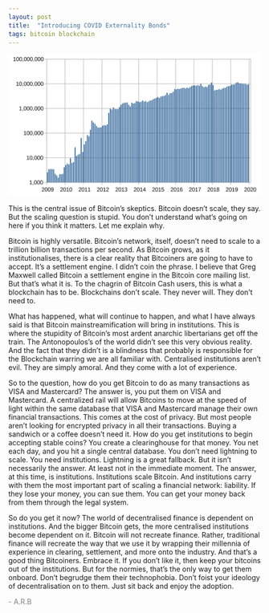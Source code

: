 ```yaml
---
layout: post
title:  "Introducing COVID Externality Bonds"
tags: bitcoin blockchain
---
```

![7 tps!?](/assets/tps.png)

This is the central issue of Bitcoin’s skeptics. Bitcoin doesn’t scale, they say. But the scaling question is stupid. You don’t understand what’s going on here if you think it matters. Let me explain why.

Bitcoin is highly versatile. Bitcoin’s network, itself, doesn’t need to scale to a trillion billion transactions per second. As Bitcoin grows, as it institutionalises, there is a clear reality that Bitcoiners are going to have to accept. It’s a settlement engine. I didn’t coin the phrase. I believe that Greg Maxwell called Bitcoin a settlement engine in the Bitcoin core mailing list. But that’s what it is. To the chagrin of Bitcoin Cash users, this is what a blockchain has to be. Blockchains don’t scale. They never will. They don’t need to.

What has happened, what will continue to happen, and what I have always said is that Bitcoin mainstreamification will bring in institutions. This is where the stupidity of Bitcoin’s most ardent anarchic libertarians get off the train. The Antonopoulos’s of the world didn’t see this very obvious reality. And the fact that they didn’t is a blindness that probably is responsible for the Blockchain warring we are all familiar with. Centralised institutions aren’t evil. They are simply amoral. And they come with a lot of experience.

So to the question, how do you get Bitcoin to do as many transactions as VISA and Mastercard? The answer is, you put them on VISA and Mastercard. A centralized rail will allow Bitcoins to move at the speed of light within the same database that VISA and Mastercard manage their own financial transactions. This comes at the cost of privacy. But most people aren’t looking for encrypted privacy in all their transactions. Buying a sandwich or a coffee doesn’t need it. How do you get institutions to begin accepting stable coins? You create a clearinghouse for that money. You net each day, and you hit a single central database. You don’t need lightning to scale. You need institutions. Lightning is a great fallback. But it isn’t necessarily the answer. At least not in the immediate moment. The answer, at this time, is institutions. Institutions scale Bitcoin. And institutions carry with them the most important part of scaling a financial network: liability. If they lose your money, you can sue them. You can get your money back from them through the legal system.

So do you get it now? The world of decentralised finance is dependent on institutions. And the bigger Bitcoin gets, the more centralised institutions become dependent on it. Bitcoin will not recreate finance. Rather, traditional finance will recreate the way that we use it by wrapping their millennia of experience in clearing, settlement, and more onto the industry. And that’s a good thing Bitcoiners. Embrace it. If you don’t like it, then keep your bitcoins out of the institutions. But for the normies, that’s the only way to get them onboard. Don’t begrudge them their technophobia. Don’t foist your ideology of decentralisation on to them. Just sit back and enjoy the adoption.

<span style="color:grey">- A.R.B</span>
